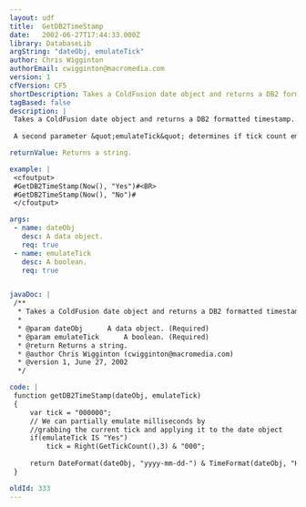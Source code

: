 ```yaml
---
layout: udf
title:  GetDB2TimeStamp
date:   2002-06-27T17:44:33.000Z
library: DatabaseLib
argString: "dateObj, emulateTick"
author: Chris Wigginton
authorEmail: cwigginton@macromedia.com
version: 1
cfVersion: CF5
shortDescription: Takes a ColdFusion date object and returns a DB2 formatted timestamp.
tagBased: false
description: |
 Takes a ColdFusion date object and returns a DB2 formatted timestamp.
 
 A second parameter &quot;emulateTick&quot; determines if tick count emulation is added to the date object.

returnValue: Returns a string.

example: |
 <cfoutput>
 #GetDB2TimeStamp(Now(), "Yes")#<BR>
 #GetDB2TimeStamp(Now(), "No")#
 </cfoutput>

args:
 - name: dateObj
   desc: A data object.
   req: true
 - name: emulateTick
   desc: A boolean.
   req: true


javaDoc: |
 /**
  * Takes a ColdFusion date object and returns a DB2 formatted timestamp.
  * 
  * @param dateObj      A data object. (Required)
  * @param emulateTick      A boolean. (Required)
  * @return Returns a string. 
  * @author Chris Wigginton (cwigginton@macromedia.com) 
  * @version 1, June 27, 2002 
  */

code: |
 function getDB2TimeStamp(dateObj, emulateTick)
 {
     var tick = "000000";
     // We can partially emulate milliseconds by 
     //grabbing the current tick and applying it to the date object
     if(emulateTick IS "Yes")
         tick = Right(GetTickCount(),3) & "000";
         
     return DateFormat(dateObj, "yyyy-mm-dd-") & TimeFormat(dateObj, "HH.mm.ss.") & tick; 
 }

oldId: 333
---
```



